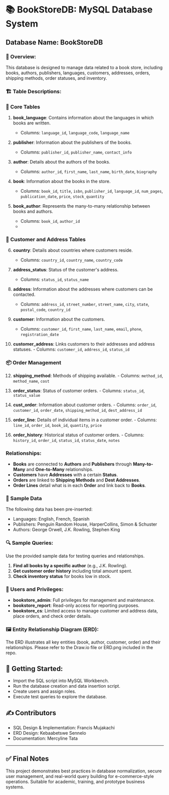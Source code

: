 # 📚 BookStoreDB: MySQL Database System

## Database Name: BookStoreDB

### 👋 Overview:
This database is designed to manage data related to a book store, including books, authors, publishers, languages, customers, addresses, orders, shipping methods, order statuses, and inventory. 
 
###  🏗️ Table Descriptions:

### 🔹 Core Tables
1. **book_language**: Contains information about the languages in which books are written.
    - Columns: `language_id`, `language_code`, `language_name`

 2. **publisher**: Information about the publishers of the books.
    - Columns: `publisher_id`, `publisher_name`, `contact_info`

 3. **author**: Details about the authors of the books.
    - Columns: `author_id`, `first_name`, `last_name`, `birth_date`, `biography`

 4. **book**: Information about the books in the store.
    - Columns: `book_id`, `title`, `isbn`, `publisher_id`, `language_id`, `num_pages`, `publication_date`, `price`, `stock_quantity`

 5. **book_author**: Represents the many-to-many relationship between books and authors.
    - Columns: `book_id`, `author_id`
    - 
### 👤 Customer and Address Tables
 6. **country**: Details about countries where customers reside.
    - Columns: `country_id`, `country_name`, `country_code`

 7. **address_status**: Status of the customer's address.
    - Columns: `status_id`, `status_name`

 8. **address**: Information about the addresses where customers can be contacted.
    - Columns: `address_id`, `street_number`, `street_name`, `city`, `state`, `postal_code`, `country_id`

 9. **customer**: Information about the customers.
    - Columns: `customer_id`, `first_name`, `last_name`, `email`, `phone`, `registration_date`

 10. **customer_address**: Links customers to their addresses and address statuses.
    - Columns: `customer_id`, `address_id`, `status_id`
     
### 📦 Order Management
 12. **shipping_method**: Methods of shipping available.
    - Columns: `method_id`, `method_name`, `cost`

 13. **order_status**: Status of customer orders.
    - Columns: `status_id`, `status_value`

 14. **cust_order**: Information about customer orders.
    - Columns: `order_id`, `customer_id`, `order_date`, `shipping_method_id`, `dest_address_id`

 15. **order_line**: Details of individual items in a customer order.
    - Columns: `line_id`, `order_id`, `book_id`, `quantity`, `price`

 16. **order_history**: Historical status of customer orders.
    - Columns: `history_id`, `order_id`, `status_id`, `status_date`, `notes`

### Relationships:
- **Books** are connected to **Authors** and **Publishers** through **Many-to-Many** and **One-to-Many** relationships.
- **Customers** have **Addresses** with a certain **Status**.
- **Orders** are linked to **Shipping Methods** and **Dest Addresses**.
- **Order Lines** detail what is in each **Order** and link back to **Books**.

### 🧪 Sample Data
The following data has been pre-inserted:
- Languages: English, French, Spanish
- Publishers: Penguin Random House, HarperCollins, Simon & Schuster
- Authors: George Orwell, J.K. Rowling, Stephen King

### 🔍 Sample Queries:
Use the provided sample data for testing queries and relationships.
1. **Find all books by a specific author** (e.g., J.K. Rowling).
2. **Get customer order history** including total amount spent.
3. **Check inventory status** for books low in stock.

### 👥 Users and Privileges:
- **bookstore_admin**: Full privileges for management and maintenance.
- **bookstore_report**: Read-only access for reporting purposes.
- **bookstore_cs**: Limited access to manage customer and address data, place orders, and check order details.

### 🖼️ Entity Relationship Diagram (ERD):
 The ERD illustrates all key entities (book, author, customer, order) and their relationships. Please refer to the Draw.io file or ERD.png included in the repo.

## 🚀 Getting Started:
- Import the SQL script into MySQL Workbench.
- Run the database creation and data insertion script.
- Create users and assign roles.
- Execute test queries to explore the database.

## ✍️ Contributors
- SQL Design & Implementation: Francis Mujakachi
- ERD Design: Kebaabetswe Sennelo
- Documentation: Mercyline Tata  

---

## ✅ Final Notes
This project demonstrates best practices in database normalization, secure user management, and real-world query building for e-commerce-style operations. Suitable for academic, training, and prototype business systems.
